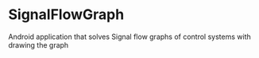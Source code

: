 # SignalFlowGraph
Android application that solves Signal flow graphs of control systems with drawing the graph
